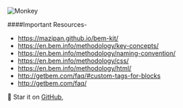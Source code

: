 
![Monkey](//i.imgur.com/PnbINJ6.gif)

####Important Resources- <br/>
* https://mazipan.github.io/bem-kit/<br>
* https://en.bem.info/methodology/key-concepts/<br>
* https://en.bem.info/methodology/naming-convention/<br>
* https://en.bem.info/methodology/css/<br>
* https://en.bem.info/methodology/html/<br>
* http://getbem.com/faq/#custom-tags-for-blocks<br>
* http://getbem.com/faq/<br>


🌟 Star it on [GitHub](//https://github.com/niteshp27/gatsby-BEM-CSS-Slides),